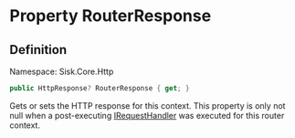 # Property RouterResponse

## Definition
Namespace: Sisk.Core.Http

```csharp
public HttpResponse? RouterResponse { get; }
```

Gets or sets the HTTP response for this context. This property is only not null when a post-executing [IRequestHandler](/spec/Sisk/Core/Routing/Handlers/IRequestHandler) was executed for this router context.

